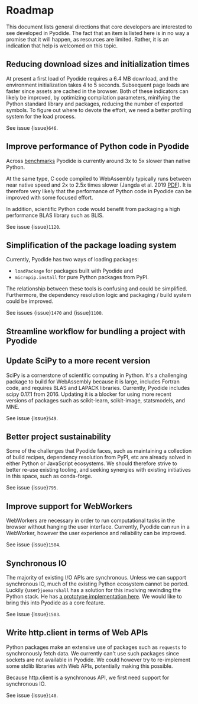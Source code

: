 # Roadmap

This document lists general directions that core developers are interested to
see developed in Pyodide. The fact that an item is listed here is in no way a
promise that it will happen, as resources are limited. Rather, it is an
indication that help is welcomed on this topic.

## Reducing download sizes and initialization times

At present a first load of Pyodide requires a 6.4 MB download, and the
environment initialization takes 4 to 5 seconds. Subsequent page loads are
faster since assets are cached in the browser. Both of these indicators can
likely be improved, by optimizing compilation parameters, minifying the Python
standard library and packages, reducing the number of exported symbols. To
figure out where to devote the effort, we need a better profiling system for the
load process.

See issue {issue}`646`.

## Improve performance of Python code in Pyodide

Across [benchmarks](https://github.com/pyodide/pyodide/tree/main/benchmark)
Pyodide is currently around 3x to 5x slower than native Python.

At the same type, C code compiled to WebAssembly typically runs between near
native speed and 2x to 2.5x times slower (Jangda et al. 2019
[PDF](https://www.usenix.org/system/files/atc19-jangda.pdf)). It is therefore
very likely that the performance of Python code in Pyodide can be improved with
some focused effort.

In addition, scientific Python code would benefit from packaging a high
performance BLAS library such as BLIS.

See issue {issue}`1120`.

## Simplification of the package loading system

Currently, Pyodide has two ways of loading packages:

- `loadPackage` for packages built with Pyodide and
- `micropip.install` for pure Python packages from PyPI.

The relationship between these tools is confusing and could be simplified.
Furthermore, the dependency resolution logic and packaging / build system could
be improved.

See issues {issue}`1470` and {issue}`1100`.

## Streamline workflow for bundling a project with Pyodide

## Update SciPy to a more recent version

SciPy is a cornerstone of scientific computing in Python. It's a challenging
package to build for WebAssembly because it is large, includes Fortran code, and
requires BLAS and LAPACK libraries. Currently, Pyodide includes scipy 0.17.1 from 2016.
Updating it is a blocker for using more recent versions of packages such
as scikit-learn, scikit-image, statsmodels, and MNE.

See issue {issue}`549`.

## Better project sustainability

Some of the challenges that Pyodide faces, such as maintaining a collection of
build recipes, dependency resolution from PyPI, etc are already solved in either
Python or JavaScript ecosystems. We should therefore strive to better re-use
existing tooling, and seeking synergies with existing initiatives in this space,
such as conda-forge.

See issue {issue}`795`.

## Improve support for WebWorkers

WebWorkers are necessary in order to run computational tasks in the browser
without hanging the user interface. Currently, Pyodide can run in a WebWorker,
however the user experience and reliability can be improved.

See issue {issue}`1504`.

## Synchronous IO

The majority of existing I/O APIs are synchronous. Unless we can support
synchronous IO, much of the existing Python ecosystem cannot be ported. Luckily
{user}`joemarshall` has a solution for this involving rewinding the Python
stack. He has [a prototype implementation
here](https://github.com/joemarshall/unthrow). We would like to bring this into
Pyodide as a core feature.

See issue {issue}`1503`.

## Write http.client in terms of Web APIs

Python packages make an extensive use of packages such as `requests` to
synchronously fetch data. We currently can't use such packages since sockets
are not available in Pyodide. We could however try to re-implement some
stdlib libraries with Web APIs, potentially making this possible.

Because http.client is a synchronous API, we first need support for synchronous
IO.

See issue {issue}`140`.
